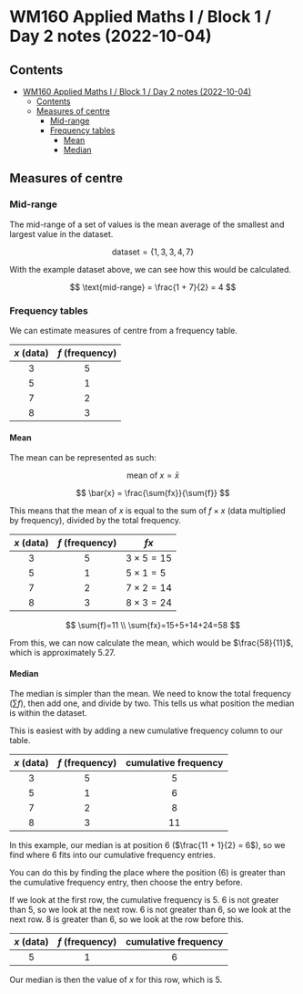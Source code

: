 # WM160 Applied Maths I / Block 1 / Day 2 notes (2022-10-04)

## Contents

- [WM160 Applied Maths I / Block 1 / Day 2 notes (2022-10-04)](#wm160-applied-maths-i--block-1--day-2-notes-2022-10-04)
  - [Contents](#contents)
  - [Measures of centre](#measures-of-centre)
    - [Mid-range](#mid-range)
    - [Frequency tables](#frequency-tables)
      - [Mean](#mean)
      - [Median](#median)

## Measures of centre

### Mid-range

The mid-range of a set of values is the mean average of the smallest and largest value in the dataset.

$$
\text{dataset} = \{ 1, 3, 3, 4, 7 \}
$$

With the example dataset above, we can see how this would be calculated.

$$
\text{mid-range} = \frac{1 + 7}{2} = 4
$$

### Frequency tables

We can estimate measures of centre from a frequency table.

| $x$ (data) | $f$ (frequency) |
| :--------: | :-------------: |
|    $3$     |       $5$       |
|    $5$     |       $1$       |
|    $7$     |       $2$       |
|    $8$     |       $3$       |

#### Mean

The mean can be represented as such:

$$
\text{mean of }x=\bar{x}
$$

$$
\bar{x} = \frac{\sum{fx}}{\sum{f}}
$$

This means that the mean of $x$ is equal to the sum of $f \times x$ (data multiplied by frequency), divided by the total frequency.

| $x$ (data) | $f$ (frequency) | $fx$          |
| :--------: | :-------------: | ------------- |
|    $3$     |       $5$       | $3\times5=15$ |
|    $5$     |       $1$       | $5\times1=5$  |
|    $7$     |       $2$       | $7\times2=14$ |
|    $8$     |       $3$       | $8\times3=24$ |

$$
\sum{f}=11
\\
\sum{fx}=15+5+14+24=58
$$

From this, we can now calculate the mean, which would be $\frac{58}{11}$, which is approximately $5.27$.

#### Median

The median is simpler than the mean. We need to know the total frequency ($\sum{f}$), then add one, and divide by two. This tells us what position the median is within the dataset.

This is easiest with by adding a new cumulative frequency column to our table.

| $x$ (data) | $f$ (frequency) | cumulative frequency |
| :--------: | :-------------: | :------------------: |
|    $3$     |       $5$       |          5           |
|    $5$     |       $1$       |          6           |
|    $7$     |       $2$       |          8           |
|    $8$     |       $3$       |          11          |

In this example, our median is at position $6$ ($\frac{11 + 1}{2} = 6$), so we find where $6$ fits into our cumulative frequency entries.

You can do this by finding the place where the position ($6$) is greater than the cumulative frequency entry, then choose the entry before.

If we look at the first row, the cumulative frequency is $5$. $6$ is not greater than $5$, so we look at the next row. $6$ is not greater than $6$, so we look at the next row. $8$ is greater than $6$, so we look at the row before this.

| $x$ (data) | $f$ (frequency) | cumulative frequency |
| :--------: | :-------------: | :------------------: |
|    $5$     |       $1$       |          6           |

Our median is then the value of $x$ for this row, which is $5$.
